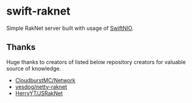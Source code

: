 # swift-raknet


Simple RakNet server built with usage of [SwiftNIO](https://github.com/apple/swift-nio).


## Thanks
Huge thanks to creators of listed below repository creators for valuable source of knowledge.
- [CloudburstMC/Network](https://github.com/CloudburstMC/Network)
- [yesdog/netty-raknet](https://github.com/yesdog/netty-raknet)
- [HerryYT/JSRakNet](https://github.com/HerryYT/JSRakNet)

